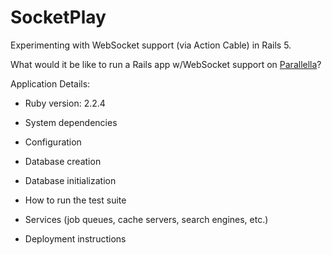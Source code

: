 SocketPlay
===

Experimenting with WebSocket support (via Action Cable) in Rails 5.

What would it be like to run a Rails app w/WebSocket support on [Parallella](/blog/2015/08/22/madison-ruby-and-parallella/)?

Application Details:

* Ruby version: 2.2.4

* System dependencies

* Configuration

* Database creation

* Database initialization

* How to run the test suite

* Services (job queues, cache servers, search engines, etc.)

* Deployment instructions
